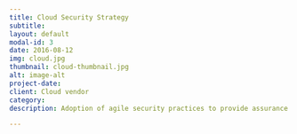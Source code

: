 ```yaml
---
title: Cloud Security Strategy
subtitle:
layout: default
modal-id: 3
date: 2016-08-12
img: cloud.jpg
thumbnail: cloud-thumbnail.jpg
alt: image-alt
project-date:
client: Cloud vendor
category:
description: Adoption of agile security practices to provide assurance to compliance and client environments.  All the more important to plan effectively when adopting a hybrid approach.

---
```

